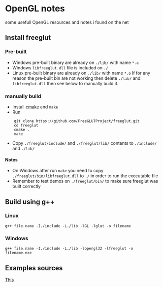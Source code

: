 # OpenGL notes
some usefull OpenGL resources and notes i found on the net

## Install freeglut
### Pre-built
- Windows pre-built binary are already on `./lib/` with name `*.a`
- Windows `libfreeglut.dll` file is included on `./`
- Linux pre-built binary are already on `./lib/` with name `*.o`
If for any reason the pre-built bin are not working then delete `./lib/` and `libfreeglut.dll` then see below to manually build it.
### manually build
- Install [cmake](https://cmake.org/) and `make`
- Run
```
    git clone https://github.com/FreeGLUTProject/freeglut.git
    cd freeglut
    cmake .
    make
```
- Copy `./freeglut/include/` and `./freeglut/lib/` contents to `./include/` and `./lib/`
#### Notes
- On Windows after run `make` you need to copy `./freeglut/bin/libfreeglut.dll` to `./` in order to run the executable file
- Remember to test demos on `./freeglut/bin/` to make sure freeglut was built correctly

## Build using g++
### Linux
`g++ file.name -I./include -L./lib -lGL -lglut -o filename`
### Windows
`g++ file.name -I./include -L./lib -lopengl32 -lfreeglut -o filename.exe`

## Examples sources
[This](https://cs.lmu.edu/~ray/notes/openglexamples/)
